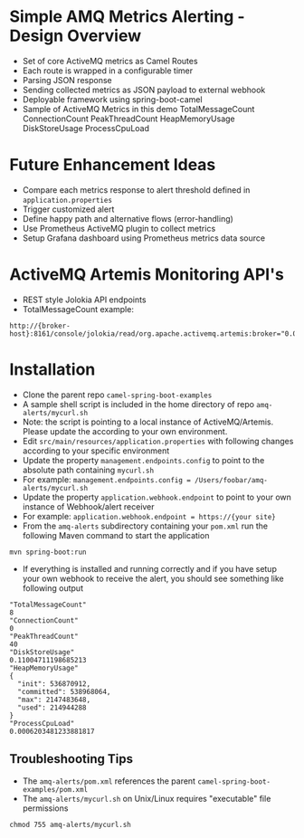 # Simple AMQ Metrics Alerting - Design Overview
- Set of core ActiveMQ metrics as Camel Routes
- Each route is wrapped in a configurable timer
- Parsing JSON response
- Sending collected metrics as JSON payload to external webhook
- Deployable framework using spring-boot-camel
- Sample of ActiveMQ Metrics in this demo
TotalMessageCount
ConnectionCount
PeakThreadCount
HeapMemoryUsage
DiskStoreUsage
ProcessCpuLoad

# Future Enhancement Ideas
- Compare each metrics response to alert threshold defined in ```application.properties```
- Trigger customized alert
- Define happy path and alternative flows (error-handling)
- Use Prometheus ActiveMQ plugin to collect metrics
- Setup Grafana dashboard using Prometheus metrics data source

# ActiveMQ Artemis Monitoring API's
- REST style Jolokia API endpoints
- TotalMessageCount example:
```shell
http://{broker-host}:8161/console/jolokia/read/org.apache.activemq.artemis:broker="0.0.0.0"/TotalMessageCount
```

# Installation
- Clone the parent repo ```camel-spring-boot-examples```
- A sample shell script is included in the home directory of repo ```amq-alerts/mycurl.sh```
- Note: the script is pointing to a local instance of ActiveMQ/Artemis.  Please update the according to your own environment.
- Edit ```src/main/resources/application.properties``` with following changes according to your specific environment
- Update the property ```management.endpoints.config``` to point to the absolute path containing ```mycurl.sh```
- For example: ```management.endpoints.config = /Users/foobar/amq-alerts/mycurl.sh```
- Update the property ```application.webhook.endpoint``` to point to your own instance of Webhook/alert receiver
- For example: ```application.webhook.endpoint = https://{your site}```
- From the ```amq-alerts``` subdirectory containing your ```pom.xml``` run the following Maven command to start the application
```shell
mvn spring-boot:run
```

- If everything is installed and running correctly and if you have setup your own webhook to receive the alert, you should see something like following output
```shell
"TotalMessageCount"
8
"ConnectionCount"
0
"PeakThreadCount"
40
"DiskStoreUsage"
0.11004711198685213
"HeapMemoryUsage"
{
  "init": 536870912,
  "committed": 538968064,
  "max": 2147483648,
  "used": 214944288
}
"ProcessCpuLoad"
0.0006203481233881817
```
## Troubleshooting Tips
- The ```amq-alerts/pom.xml``` references the parent ```camel-spring-boot-examples/pom.xml```
- The ```amq-alerts/mycurl.sh``` on Unix/Linux requires "executable" file permissions
```shell
chmod 755 amq-alerts/mycurl.sh
```
